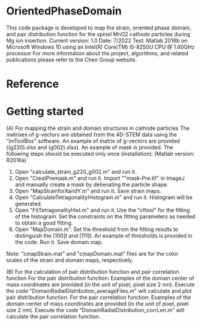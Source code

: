# OrientedPhaseDomain

This code package is developed to map the strain, oriented phase domain, and pair distribution function for the spinel MnO2 cathode particles during Mg ion insertion.
Current version: 1.0
Date: 7/2022
Test: Matlab 2016b on Microsoft Windows 10 using an Intel(R) Core(TM) i5-8250U CPU @ 1.60GHz processor
For more information about the project, algorithms, and related publications please refer to the Chen Group website.

# Reference

# Getting started
(A) For mapping the strain and domain structures in cathode particles
The matrixes of g-vectors are obtained from the 4D-STEM data using the “imToolBox” software. An example of matrix of g-vectors are provided ((g220).xlsx and (g002).xlsx). An example of mask is provided. The following steps should be executed only once (installation):
(Matlab version: R2016a)

1. Open "calculate_strain_g220_g002.m" and run it.
2. Open "CreatPremask.m" and run it. Import ""mask-Pre.tif" in ImageJ and manually create a mask by delienating the particle shape.
3. Open "MapStrainforXandY.m" and run it. Save strain maps.
4. Open "CalculateTetragonalityHistogram.m" and run it. Histogram will be generated.
5. Open "FitTetragonalityHist.m" and run it. Use the "cftool" for the fitting of the histogram. Set the constraints on the fitting parameters as needed to obtain a good fitting.
6. Open "MapDomain.m". Set the threshold from the fitting results to distinguish the [100]t and [111]t. An example of thresholds is provided in the code. Run it. Save domain map.

Note: "cmapStrain.mat" and "cmapDomain.mat" files are for the color scales of the strain and domain maps, respectively.

(B) For the calculation of pair distribution function and pair correlation function
For the pair distribution function: Examples of the domain center of mass coordinates are provided (in the unit of pixel, pixel size 2 nm). Execute the code "DomainRadialDistribution_averageFiles.m" will calculate and plot pair distribution function.
For the pair correlation function: Examples of the domain center of mass coordinates are provided (in the unit of pixel, pixel size 2 nm). Execute the code "DomainRadialDistribution_corrLen.m" will calculate the pair correlation function.
